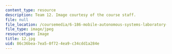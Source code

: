 ```yaml
---
content_type: resource
description: Team 12. Image courtesy of the course staff.
file: null
file_location: /coursemedia/6-186-mobile-autonomous-systems-laboratory-january-iap-2005/86c36bea7ea50f724ea9c34cdd1a284e_12.jpg
file_type: image/jpeg
resourcetype: Image
title: 12.jpg
uid: 86c36bea-7ea5-0f72-4ea9-c34cdd1a284e
---
```

